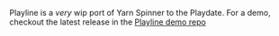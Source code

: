 Playline is a *very* wip port of Yarn Spinner to the Playdate. 
For a demo, checkout the latest release in the [Playline demo repo](https://github.com/pappleby/playlinedemo)
